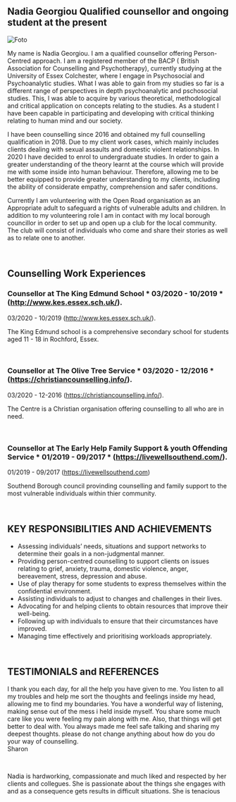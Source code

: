  

## Nadia Georgiou **Qualified counsellor and ongoing student at the present**  

![Foto](https://user-images.githubusercontent.com/92922164/144663882-6ca4480d-c3ff-406b-b215-8dbcbfc41fd5.jpg)





My name is Nadia Georgiou. I am a qualified counsellor offering Person-Centred approach. I am a registered member of the BACP ( British Association for Counselling and Psychotherapy), currently studying at the University of Essex Colchester, where I engage in Psychosocial and Psychoanalytic studies. 
What I was able to gain from my studies so far is a different range of perspectives in depth psychoanalytic and pschosocial studies. This, I was able to acquire by various theoretical, methodological and critical application on concepts relating to the studies. As a student I have been capable in participating and developing with critical thinking relating to human mind and our society.  

I have been counselling since 2016 and obtained my full counselling qualification in 2018. Due to my client work cases, which mainly includes clients dealing with sexual assaults and domestic violent relationships. In 2020 I have decided to enrol to undergraduate studies. In order to gain a greater understanding of the theory learnt at the course which will provide me with some inside into human behaviour. Therefore, allowing me to be better equipped to provide greater understanding to my clients, including the ability of considerate empathy, comprehension and safer conditions. 



Currently I am volunteering with the Open Road organisation as an Appropriate adult to safeguard a rights of vulnerable adults and children. In addition to my volunteering role I am in contact with my local borough councillor in order to set up and open up a club for the local community. The club will consist of individuals who come and share their stories as well as to relate one to another.


<br>


##  Counselling Work Experiences

### Counsellor at The King Edmund School                                               * 03/2020 - 10/2019       * (http://www.kes.essex.sch.uk/).
03/2020 - 10/2019   (http://www.kes.essex.sch.uk/).

The King Edmund school is a comprehensive secondary school for students aged 11 - 18 in Rochford, Essex.

<br>

### Counsellor at The Olive Tree Service                                               * 03/2020 - 12/2016       * (https://christiancounselling.info/).
03/2020 - 12-2016   (https://christiancounselling.info/).

The Centre is a Christian organisation offering counselling to all who are in need. 

<br>

### Counsellor at The Early Help Family Support & youth Offending Service              * 01/2019 - 09/2017       * (https://livewellsouthend.com/).
01/2019 - 09/2017 (https://livewellsouthend.com)

Southend Borough council provinding counselling and family support to the most vulnerable individuals within thier community.


<br>


## KEY RESPONSIBILITIES AND ACHIEVEMENTS
*	Assessing individuals’ needs, situations and support networks to determine their goals in a non-judgmental manner.
*	Providing person-centred counselling to support clients on issues relating to grief, anxiety, trauma, domestic violence, anger, bereavement, stress, depression and abuse.
*	Use of play therapy for some students to express themselves within the confidential environment.
*	Assisting individuals to adjust to changes and challenges in their lives.
*	Advocating for and helping clients to obtain resources that improve their well-being.
*	Following up with individuals to ensure that their circumstances have improved.
*	Managing time effectively and prioritising workloads appropriately.

<br> 

## TESTIMONIALS and REFERENCES 

I thank you each day, for all the help you have given to me. You listen to all my troubles and help me sort the thoughts and feelings inside my head, allowing me to find my boundaries. You have a wonderful way of listening, making sense out of the mess i held inside myself. You share some much care like you were feeling my pain along with me. Also, that things will get better to deal with. You always made me feel safe talking and sharing my deepest thoughts. please do not change anything about how do you do your way of counselling.  
Sharon

<br>

Nadia is hardworking, compassionate and much liked and respected by her clients and collegues. She is passionate about the things she engages with and as a consequence gets results in difficult situations. She is tenacious










